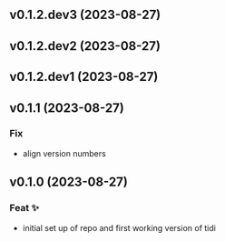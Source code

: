 ## v0.1.2.dev3 (2023-08-27)

## v0.1.2.dev2 (2023-08-27)

## v0.1.2.dev1 (2023-08-27)

## v0.1.1 (2023-08-27)

### Fix

- align version numbers

## v0.1.0 (2023-08-27)

### Feat ✨

- initial set up of repo and first working version of tidi
